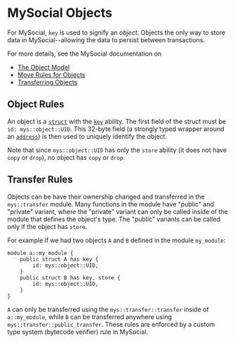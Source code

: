 # MySocial Objects

For MySocial, `key` is used to signify an _object_. Objects the only way to store data in MySocial--allowing
the data to persist between transactions.

For more details, see the MySocial documentation on

- [The Object Model](https://docs.mys.io/concepts/object-model)
- [Move Rules for Objects](https://docs.mys.io/concepts/mys-move-concepts#global-unique)
- [Transferring Objects](https://docs.mys.io/concepts/transfers)

## Object Rules

An object is a [`struct`](../structs.md) with the [`key`](../abilities.md#key) ability. The first
field of the struct must be `id: mys::object::UID`. This 32-byte field (a strongly typed wrapper
around an [`address`](../primitive-types/address.md)) is then used to uniquely identify the object.

Note that since `mys::object::UID` has only the `store` ability (it does not have `copy` or `drop`),
no object has `copy` or `drop`.

## Transfer Rules

Objects can be have their ownership changed and transferred in the `mys::transfer` module. Many
functions in the module have "public" and "private" variant, where the "private" variant can only be
called inside of the module that defines the object's type. The "public" variants can be called only
if the object has `store`.

For example if we had two objects `A` and `B` defined in the module `my_module`:

```
module a::my_module {
    public struct A has key {
        id: mys::object::UID,
    }
    public struct B has key, store {
        id: mys::object::UID,
    }
}
```

`A` can only be transferred using the `mys::transfer::transfer` inside of `a::my_module`, while `B`
can be transferred anywhere using `mys::transfer::public_transfer`. These rules are enforced by a
custom type system (bytecode verifier) rule in MySocial.

